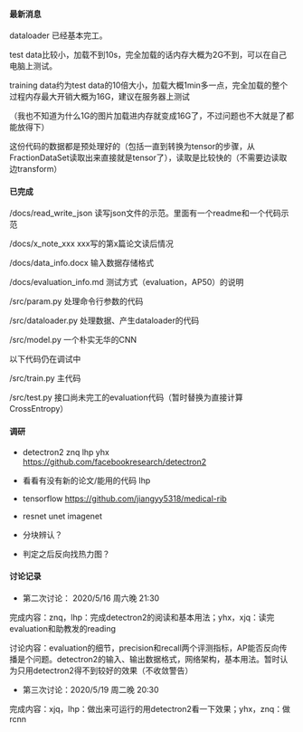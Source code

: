 #### 最新消息

dataloader 已经基本完工。

test data比较小，加载不到10s，完全加载的话内存大概为2G不到，可以在自己电脑上测试。

training data约为test data的10倍大小，加载大概1min多一点，完全加载的整个过程内存最大开销大概为16G，建议在服务器上测试

（我也不知道为什么1G的图片加载进内存就变成16G了，不过问题也不大就是了都能放得下）

这份代码的数据都是预处理好的（包括一直到转换为tensor的步骤，从FractionDataSet读取出来直接就是tensor了），读取是比较快的（不需要边读取边transform）



#### 已完成

/docs/read_write_json  读写json文件的示范。里面有一个readme和一个代码示范

/docs/x_note_xxx   xxx写的第x篇论文读后情况

/docs/data_info.docx     输入数据存储格式

/docs/evaluation_info.md    测试方式（evaluation，AP50）的说明

/src/param.py    处理命令行参数的代码

/src/dataloader.py     处理数据、产生dataloader的代码

/src/model.py     一个朴实无华的CNN



以下代码仍在调试中

/src/train.py    主代码

/src/test.py    接口尚未完工的evaluation代码（暂时替换为直接计算CrossEntropy）





#### 调研

- detectron2 znq lhp yhx https://github.com/facebookresearch/detectron2

- 看看有没有新的论文/能用的代码 lhp

- tensorflow https://github.com/jiangyy5318/medical-rib 

- resnet unet imagenet

- 分块辨认？

- 判定之后反向找热力图？



#### 讨论记录

- 第二次讨论： 2020/5/16 周六晚 21:30

完成内容：znq，lhp：完成detectron2的阅读和基本用法；yhx，xjq：读完evaluation和助教发的reading

讨论内容：evaluation的细节，precision和recall两个评测指标，AP能否反向传播是个问题。detectron2的输入、输出数据格式，网络架构，基本用法。暂时认为只用detectron2得不到较好的效果（不收敛警告）

- 第三次讨论：2020/5/19 周二晚 20:30

完成内容：xjq，lhp：做出来可运行的用detectron2看一下效果；yhx，znq：做rcnn
